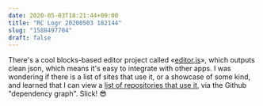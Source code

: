 ```yaml
---
date: 2020-05-03T18:21:44+09:00
title: "RC Logr 20200503 182144"
slug: "1588497704"
draft: false
---
```


There's a cool blocks-based editor project called «[editor.js](https://editorjs.io/)», which outputs clean json, which means it's easy to integrate with other apps. I was wondering if there is a list of sites that use it, or a showcase of some kind, and learned that I can view a [list of repositories that use it](https://github.com/codex-team/editor.js/network/dependents?package_id=UGFja2FnZS00Njc3OTQ0NTc%3D), via the Github "dependency graph". Slick! 😎


